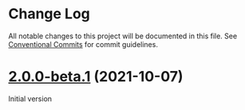 # Change Log

All notable changes to this project will be documented in this file.
See [Conventional Commits](https://conventionalcommits.org) for commit guidelines.

# [2.0.0-beta.1](https://github.com/ueberdosis/tiptap/compare/@tiptap/extension-font-size@2.0.0-beta.1...@tiptap/extension-font-size@2.0.0-beta.1) (2021-10-07)

Initial version

